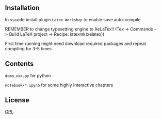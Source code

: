 ## Installation

In vscode install plugin `Latex Workshop` to enable save auto-compile.

REMEMBER to change typesetting engine to XeLaTex!! (Tex -> Commands -> Build
LaTeX project -> Recipe: latexmk(xelatex))

First time running might need download required packages and repeat compiling
for 3-5 times. 

## Contents

`demo_xxx.py` for python  

`notebook/*.ipynb` for some highly interactive chapters


## License 
[GPL](https://github.com/josephwright/beamer/blob/main/LICENSE.md)
